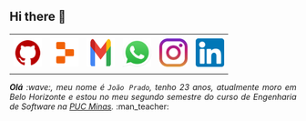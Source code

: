 ## Hi there 👋


<div align="center">
<table>
<tr>
 <td align="center" colspan="11"></td>
</tr> 
<tr>
<td><a href="https://github.com/Joao-Prado0" target="_blank"><img src="img/githubicone.png" width="50px" height="50px"/></a>
</td>
<td><a href="https://replit.com/@joaopradocampos"><img src="img/repliticone.png" width="50px" height="50px"/></a>
</td>
<td><a href="mailto:joaopradocampos@gmail.com" target="_blank"><img src="img/gmailicone.png" width="50px" height="50px"/></a>
</td>
<td><a href="https://wa.me/5531997888738" target="_blank"><img src="img/wppicone.png" width="50px" height="50px"/></a>
</td>
<td><a href="https://www.instagram.com/j.prado0/" target="_blank"><img src="img/instaicone.png" width="50px" height="50px"/></a>
</td>
<td><a href="https://www.linkedin.com/in/joão-prado0/" target="_blank"><img src="img/linkedinicone.png" width="50px" height="50px"/></a>
</td>
</tr>
<tr>
 <td align="center" colspan="6"></td>
</tr> 
</table>

</div>
<div align="justify">
<i><b>Olá</b> :wave:, meu nome é <code>João Prado</code>, tenho 23 anos, atualmente moro em Belo Horizonte e estou no meu segundo semestre do curso de Engenharia de Software na <a href="https://www.pucminas.br/" target="_blank">PUC Minas</a>.</i> :man_teacher:
</div

<!--
**Joao-Prado0/Joao-Prado0** is a ✨ _special_ ✨ repository because its `README.md` (this file) appears on your GitHub profile.

Here are some ideas to get you started:

- 🔭 I’m currently working on ...
- 🌱 I’m currently learning ...
- 👯 I’m looking to collaborate on ...
- 🤔 I’m looking for help with ...
- 💬 Ask me about ...
- 📫 How to reach me: ...
- 😄 Pronouns: ...
- ⚡ Fun fact: ...
-->
